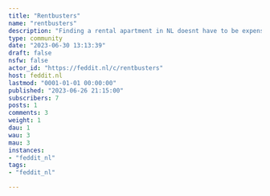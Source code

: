 ```yaml
---
title: "Rentbusters" 
name: "rentbusters"
description: "Finding a rental apartment in NL doesnt have to be expensive. Few people know it but rent prices are regulated in NL. Up to 90% of small studio and apartments are overpriced. My goal is to help you learn how to reduce your basic rent and find you apartments that could be reduced/bustable. Weekly lists published as well as tips and answers to questions. Check out my website alsowww.rentbuster.nl or email/whatsappinfo@rentbuster.nl / +31 68 126 17 64"
type: community
date: "2023-06-30 13:13:39"
draft: false
nsfw: false
actor_id: "https://feddit.nl/c/rentbusters"
host: feddit.nl
lastmod: "0001-01-01 00:00:00"
published: "2023-06-26 21:15:00"
subscribers: 7
posts: 1
comments: 3
weight: 1
dau: 1
wau: 3
mau: 3
instances:
- "feddit_nl"
tags: 
- "feddit_nl"

---
```

